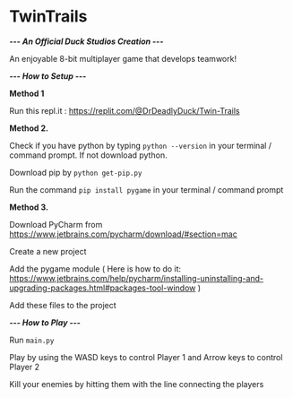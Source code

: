 # TwinTrails
***--- An Official Duck Studios Creation ---***

An enjoyable 8-bit multiplayer game that develops teamwork!


***--- How to Setup ---***

**Method 1**

Run this repl.it : https://replit.com/@DrDeadlyDuck/Twin-Trails

**Method 2.**

Check if you have python by typing `python --version` in your terminal / command prompt. If not download python.

Download pip by `python get-pip.py`

Run the command `pip install pygame` in your terminal / command prompt

**Method 3.**

Download PyCharm from https://www.jetbrains.com/pycharm/download/#section=mac

Create a new project

Add the pygame module ( Here is how to do it: https://www.jetbrains.com/help/pycharm/installing-uninstalling-and-upgrading-packages.html#packages-tool-window )

Add these files to the project



***--- How to Play ---***

Run `main.py`

Play by using the WASD keys to control Player 1 and Arrow keys to control Player 2

Kill your enemies by hitting them with the line connecting the players
